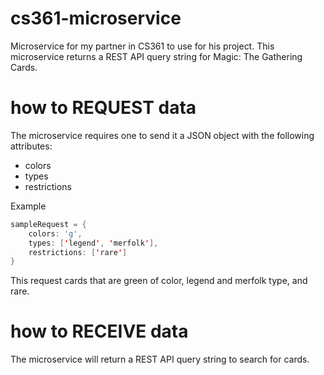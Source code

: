 # cs361-microservice
Microservice for my partner in CS361 to use for his project.
This microservice returns a REST API query string for Magic: The Gathering Cards.

# how to REQUEST data
The microservice requires one to send it a JSON object with the following attributes:
* colors
* types
* restrictions

Example
``` java script
sampleRequest = {
    colors: 'g',
    types: ['legend', 'merfolk'],
    restrictions: ['rare']
}
```

This request cards that are green of color, legend and merfolk type, and rare.

# how to RECEIVE data
The microservice will return a REST API query string to search for cards.
